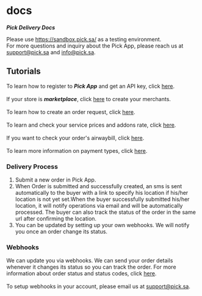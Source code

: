 # docs

***Pick Delivery Docs***

Please use https://sandbox.pick.sa/ as a testing environment.<br>
For more questions and inquiry about the Pick App, please reach us at support@pick.sa and info@pick.sa.

## Tutorials
To learn how to register to ***Pick App*** and get an API key, click <a href="https://github.com/Pick-technical/Docs/blob/master/account_registration.md">here</a>.
<br><br>
If your store is ***marketplace***, click <a href="https://github.com/Pick-technical/Docs/blob/master/merchants.md">here</a> to create your merchants.
<br><br>
To learn how to create an order request, click <a href="https://github.com/Pick-technical/Docs/blob/master/orders.md">here</a>.
<br><br>
To learn and check your service prices and addons rate, click <a href="https://github.com/Pick-technical/Docs/blob/master/service_prices%20_and_addons_rate.md">here</a>.
<br><br>
If you want to check your order's airwaybill, click <a href="https://github.com/Pick-technical/Docs/blob/master/airway_bill.md">here</a>.
<br><br>
To learn more information on payment types, click <a href="https://github.com/Pick-technical/Docs/blob/master/payment_type.md">here</a>.

### Delivery Process
1. Submit a new order in Pick App.
2. When Order is submitted and successfully created, an sms is sent automatically to the buyer with a link to specify his location if his/her location is not yet set.When the buyer successfully submitted his/her location, it will notify operations via email and will be automatically processed. The buyer can also track the status of the order in the same url after confirming the location.
3. You can be updated by setting up your own webhooks. We will notify you once an order change its status.

### Webhooks
We can update you via webhooks.
We can send your order details whenever it changes its status so you can track the order. For
more information about order status and status codes, click <a href="">here</a>.
<br><br>
To setup webhooks in your account, please email us at support@pick.sa.
